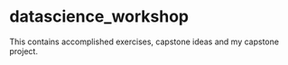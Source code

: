 # datascience_workshop
This contains accomplished exercises, capstone ideas and my capstone project.
